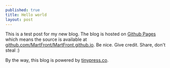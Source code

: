 ```yaml
---
published: true
title: Hello world
layout: post
---
```

This is a test post for my new blog. The blog is hosted on [Github Pages](http://pages.github.com/) which means the source is available at [github.com/MartFront/MartFront.github.io](http://github.com/MartFront/MartFront.github.io). Be nice. Give credit. Share, don't steal :)

By the way, this blog is powered by [tinypress.co](https://tinypress.co).